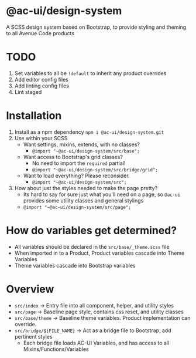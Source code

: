 # @ac-ui/design-system

A SCSS design system based on Bootstrap, to provide styling and theming to all Avenue Code products

# TODO
1. Set variables to all be `!default` to inherit any product overrides
2. Add editor config files
3. Add linting config files
4. Lint staged

# Installation
1. Install as a npm dependency `npm i @ac-ui/design-system.git`
2. Use within your SCSS 
    - Want settings, mixins, extends, with no classes? 
        - `@import "~@ac-ui/design-system/src/base";`
    - Want access to Bootstrap's grid classes?
        - No need to import the `required` partial!
        - `@import "~@ac-ui/design-system/src/bridge/grid";`
    - Want to load everything? Please reconsider.
        - `@import "~@ac-ui/design-system/src";`
3. How about just the styles needed to make the page pretty?
    - Its hard to say for sure just what you'll need on a page, so `@ac-ui` provides some utility classes and general stylings
    - `@import "~@ac-ui/design-system/src/page";`

# How do variables get determined?
- All variables should be declared in the `src/base/_theme.scss` file
- When imported in to a Product, Product variables cascade into Theme Variables
- Theme variables cascade into Bootstrap variables

# Overview
- `src/index` -> Entry file into all component, helper, and utility styles
- `src/page` -> Baseline page style, contains css reset, and utility classes
- `src/base/theme` -> Baseline theme variables. Product implementation can override.
- `src/bridge/${FILE_NAME}` -> Act as a bridge file to Bootstrap, add pertinent styles
    - Each bridge file loads AC-UI Variables, and has access to all Mixins/Functions/Variables
